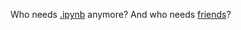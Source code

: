 Who needs [.ipynb](https://abikesa.github.io/shell-hologram/act3/part2/part2_2.html) anymore? And who needs [friends](https://abikesa.github.io/berklee/)?
